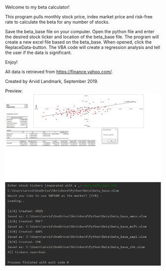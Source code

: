 Welcome to my beta calculator!

This program pulls monthly stock price, index market price and risk-free rate to calculate the beta for any number of stocks.

Save the beta_base file on your computer. 
Open the python file and enter the desired stock ticker and location of the beta_base file.
The program will create a new excel file based on the beta_base. 
When opened, click the ReplaceData-button.
The VBA code will create a regression analysis and tell the user if the data is significant. 

Enjoy!

All data is retrieved from https://finance.yahoo.com/.

Created by Arvid Landmark, September 2019.

Preview:
![image](beta_calc.png)
![image](beta_calc_py.png)
